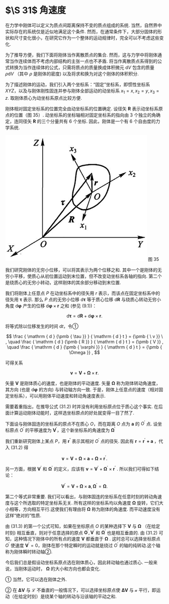 # $\S 31$ 角速度

在力学中刚体可以定义为质点间距离保持不变的质点组成的系统. 当然，自然界中实际存在的系统仅是近似地满足这个条件. 然而，在通常条件下，大部分固体的形状和尺寸变化很小，在研究它作为一个整体的运动规律时，完全可以不考虑这些变化.

为了推导方便，我们下面将刚体当作离散质点的集合. 然而，这与力学中将刚体通常当作连续体而不考虑内部结构的主张一点也不矛盾. 将当作离散质点系得到的公式转换为当作连续体的公式，只需将质点的质量换成体积微元 $\mathrm{d}V$ 包含的质量 $\rho \mathrm{d} V$ （其中 $\rho$ 是刚体的密度) 以及将求和换为对这个刚体的体积积分.

为了描述刚体的运动，我们引入两个坐标系：“固定”坐标系，即惯性坐标系 $X Y Z$，以及与刚体刚性固连并参与刚体全部运动的动坐标系 $x _ { 1 } = x , x _ { 2 } = y , x _ { 3 } = z$. 取刚体质心为动坐标系原点比较方便.

刚体相对固定坐标系的位置完全由动坐标系的位置确定. 设径矢 ${\pmb R}$ 表示动坐标系原点的位置（图 35）. 动坐标系的坐标轴相对固定坐标系的指向由 3 个独立的角确定，连同径矢 ${\pmb R}$ 的三个分量共有 6 个坐标. 因此，刚体是一个有 6 个自由度的力学系统.

![](images/2c2e7c83302d6c7dbe28a420d36dd4dfa84d4c25b8292fa5580bf3aba54c000d.jpg)
图 35

我们研究刚体的无穷小位移，可以将其表示为两个位移之和. 其中一个是刚体的无穷小平移，使质心从初位置运动到末位置，但不改变动坐标系各轴的指向. 第二个是绕质心的无穷小转动，这样刚体的其余部分移动到末位置.

我们将刚体上任意点 $P$ 在动坐标系中的径矢用 $r$ 表示，而该点在固定坐标系中的径矢用 ${\pmb { \tau }}$ 表示. 那么 $P$ 点的无穷小位移 $\mathrm {d} {\pmb \tau}$ 等于质心位移 $\mathrm {d} {\pmb { R }}$ 与绕质心转动无穷小角度 $\mathrm {d} {\pmb { \varphi }}$ 产生的位移 $\mathrm {d} {\pmb{\varphi}} \times {\pmb{r}}$ 之和 (参见 (9.1))：

$$
\mathrm { d } {\pmb { \tau }} = \mathrm { d } {\pmb { R }} + \mathrm { d } {\pmb { \varphi }} \times {\pmb { r }} .
$$

将等式除以位移发生的时间 $\mathrm { d } t$，令①

$$
\frac { \mathrm { d } {\pmb { \tau }} } { \mathrm { d } t } = {\pmb { \ v }} \ , \quad \frac { \mathrm { d } {\pmb { R }} } { \mathrm { d } t } = {\pmb { V }} , \quad \frac { \mathrm { d } {\pmb { \varphi }} } { \mathrm { d } t } = {\pmb { \Omega }} ,
$$

可得关系

$$
{ \pmb v } = { \pmb V } + { \pmb \Omega } \times { \pmb r } .
$$

矢量 ${\pmb {V}}$ 是刚体质心的速度，也是刚体的平动速度. 矢量 $\pmb { \Omega }$ 称为刚体转动角速度，其方向 (也是 $\mathrm { d } \pmb { \varphi }$ 的方向) 与转动轴方向一致. 于是，刚体上任意点的速度（相对固定坐标系），可以用刚体平动速度和转动角速度表示.

需要着重指出，在推导公式 (31.2) 时并没有利用坐标原点位于质心这个事实. 在后面计算运动刚体动能时，这样选坐标原点的好处就变得一目了然了.

下面设与刚体固连的坐标系的原点不在质心 $O$，而在距离 $O$ 点为 $\pmb { a }$ 的 $O ^ { \prime }$ 点. 设坐标原点 $O ^ { \prime }$ 的平移速度为 $\mathbf { V } ^ { \prime }$，这个新坐标系的角速度为 $\pmb { \Omega } ^ { \prime }$

我们重新研究刚体上某点 $P$，用 $\boldsymbol { r ^ { \prime } }$ 表示其相对 $O ^ { \prime }$ 点的径矢. 因此有 $\boldsymbol { r } = \boldsymbol { r } ^ { \prime }$ $\textbf { + a }$，代入 (31.2) 得

$$
{ \pmb v } = { \pmb V } + { \pmb \Omega } \times { \pmb a } + { \pmb \Omega } \times { \pmb r } ^ { \prime } .
$$

另一方面，根据 $\mathbf { V } ^ { \prime }$ 和 $\pmb { \Omega } ^ { \prime }$ 的定义，应该有 ${\pmb { v }} = {\pmb { V }} ^ { \prime } + {\pmb { \Omega }} ^ { \prime } \times {\pmb { r }} ^ { \prime }$ . 所以我们可得如下结论：

$$
{\pmb { V }} ^ { \prime } = {\pmb { V }} + {\pmb { \Omega }} \times {\pmb { a }} , {\pmb { \Omega }} ^ { \prime } = {\pmb { \Omega }} .
$$

第二个等式非常重要. 我们可以看出，与刚体固连的坐标系在任意时刻的转动角速度与这个所选取的特定坐标系无关. 所有这样的坐标系均以角速度 ${\pmb { \Omega }}$ 旋转，它们大小相等，方向相互平行.这使我们有理由将 ${\pmb { \Omega }}$ 称为刚体的角速度. 而平动速度没有这样“绝对的”性质.

由 (31.3) 的第一个公式可知，如果在坐标原点 $O$ 的某种选择下 ${\pmb {V}}$ 与 ${\pmb { \Omega }}$ （在给定时刻) 相互垂直，则对于任意选择的原点 $\boldsymbol { O } ^ { \prime } , {\pmb {V}} ^ { \prime }$ 和 ${\pmb { \Omega }} ^ { \prime }$ 也是相互垂直的. 由 (31.2) 可知，这种情况下刚体中的所有点的速度 ${\pmb { V }}$ 都垂直于 ${\pmb { \Omega }}$ . 这时总可以选择坐标原点 $O ^ { \prime }$ 使速度 ${\pmb {V}} ^ { \prime } = 0$，刚体在那个特定瞬时的运动就是绕过 $O ^ { \prime }$ 的轴的纯转动.这个轴称为刚体瞬时转动轴②.

今后我们总是假设动坐标系原点选在刚体质心，因此转动轴也通过质心. 一般来说，当刚体运动时， ${\pmb { \Omega }}$ 的大小和方向也都会变化.

① 当然，它可以选在刚体之外.

② 在 ${\pmb {\Delta V}}$ 与 ${\pmb { \mathscr {L} }}$ 不垂直的一般情况下，可以选择坐标原点使 ${\pmb {\Delta V}}$ 与 ${\pmb { \mathscr {a} }}$ 平行，即运动（在给定时刻）是绕某个轴的转动与沿该轴的平动之和.


